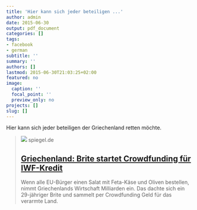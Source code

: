```yaml
---
title: 'Hier kann sich jeder beteiligen ...'
author: admin
date: 2015-06-30
output: pdf_document
categories: []
tags:
- facebook
- german
subtitle: ''
summary: ''
authors: []
lastmod: 2015-06-30T21:03:25+02:00
featured: no
image:
  caption: ''
  focal_point: ''
  preview_only: no
projects: []
slug: []
---
```

Hier kann sich jeder beteiligen der Griechenland retten möchte.
> [![](https://cdn.prod.www.spiegel.de/images/89e60e4f-0001-0004-0000-000000867197_w1280_r1.77_fpx32.75_fpy49.95.jpg)](http://www.spiegel.de/wirtschaft/soziales/griechenland-brite-startet-crowdfunding-fuer-iwf-kredit-a-1041379.html)
> spiegel.de
> ## [Griechenland: Brite startet Crowdfunding für IWF-Kredit](http://www.spiegel.de/wirtschaft/soziales/griechenland-brite-startet-crowdfunding-fuer-iwf-kredit-a-1041379.html)
>
>Wenn alle EU-Bürger einen Salat mit Feta-Käse und Oliven bestellen, nimmt Griechenlands Wirtschaft Milliarden ein. Das dachte sich ein 29-jähriger Brite und sammelt per Crowdfunding Geld für das verarmte Land.

